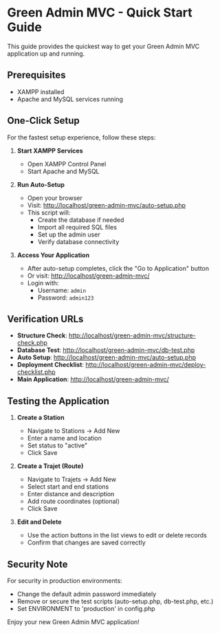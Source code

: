 # Green Admin MVC - Quick Start Guide

This guide provides the quickest way to get your Green Admin MVC application up and running.

## Prerequisites
- XAMPP installed
- Apache and MySQL services running

## One-Click Setup

For the fastest setup experience, follow these steps:

1. **Start XAMPP Services**
   - Open XAMPP Control Panel
   - Start Apache and MySQL

2. **Run Auto-Setup**
   - Open your browser
   - Visit: [http://localhost/green-admin-mvc/auto-setup.php](http://localhost/green-admin-mvc/auto-setup.php)
   - This script will:
     * Create the database if needed
     * Import all required SQL files
     * Set up the admin user
     * Verify database connectivity

3. **Access Your Application**
   - After auto-setup completes, click the "Go to Application" button
   - Or visit: [http://localhost/green-admin-mvc/](http://localhost/green-admin-mvc/)
   - Login with:
     * Username: `admin`
     * Password: `admin123`

## Verification URLs

- **Structure Check**: [http://localhost/green-admin-mvc/structure-check.php](http://localhost/green-admin-mvc/structure-check.php)
- **Database Test**: [http://localhost/green-admin-mvc/db-test.php](http://localhost/green-admin-mvc/db-test.php)
- **Auto Setup**: [http://localhost/green-admin-mvc/auto-setup.php](http://localhost/green-admin-mvc/auto-setup.php)
- **Deployment Checklist**: [http://localhost/green-admin-mvc/deploy-checklist.php](http://localhost/green-admin-mvc/deploy-checklist.php)
- **Main Application**: [http://localhost/green-admin-mvc/](http://localhost/green-admin-mvc/)

## Testing the Application

1. **Create a Station**
   - Navigate to Stations → Add New
   - Enter a name and location
   - Set status to "active"
   - Click Save

2. **Create a Trajet (Route)**
   - Navigate to Trajets → Add New
   - Select start and end stations
   - Enter distance and description
   - Add route coordinates (optional)
   - Click Save

3. **Edit and Delete**
   - Use the action buttons in the list views to edit or delete records
   - Confirm that changes are saved correctly

## Security Note

For security in production environments:
- Change the default admin password immediately
- Remove or secure the test scripts (auto-setup.php, db-test.php, etc.)
- Set ENVIRONMENT to 'production' in config.php

Enjoy your new Green Admin MVC application!

